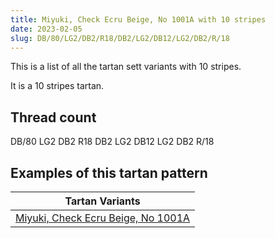 ```yaml
---
title: Miyuki, Check Ecru Beige, No 1001A with 10 stripes
date: 2023-02-05
slug: DB/80/LG2/DB2/R18/DB2/LG2/DB12/LG2/DB2/R/18
---
```

This is a list of all the tartan sett variants with 10 stripes.

It is a 10 stripes tartan.


## Thread count
DB/80 LG2 DB2 R18 DB2 LG2 DB12 LG2 DB2 R/18

## Examples of this tartan pattern

| Tartan Variants |
|---------------|
| [Miyuki, Check Ecru Beige, No 1001A](/variants/db/80/lg2/db2/r18/db2/lg2/db12/lg2/db2/r/18-db000030-lg908000-rc00000)||
